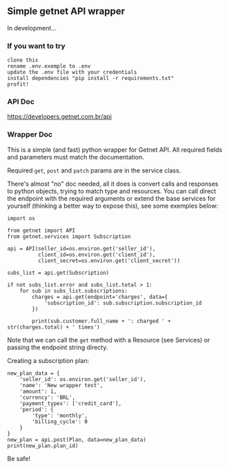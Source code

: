 ## Simple getnet API wrapper
In development...

### If you want to try
    clone this
    rename .env.exemple to .env
    update the .env file with your credentials
    install dependencies "pip install -r requirements.txt"
    profit!

### API Doc
https://developers.getnet.com.br/api

### Wrapper Doc
This is a simple (and fast) python wrapper for Getnet API. All required fields and parameters must match the documentation.

Required `get`, `post` and `patch` params are in the service class.

There's almost "no" doc needed, all it does is convert calls and responses to python objects, trying to match type and resources. You can call direct the endpoint with the required arguments or extend the base services for yourself (thinking a better way to expose this), see some exemples below:

    import os
    
    from getnet import API
    from getnet.services import Subscription

    api = API(seller_id=os.environ.get('seller_id'),
              client_id=os.environ.get('client_id'),
              client_secret=os.environ.get('client_secret'))

    subs_list = api.get(Subscription)

    if not subs_list.error and subs_list.total > 1:
        for sub in subs_list.subscriptions:
            charges = api.get(endpoint='charges', data={
                'subscription_id': sub.subscription.subscription_id
            })
            
            print(sub.customer.full_name + ': charged ' + str(charges.total) + ' times')

Note that we can call the `get` method with a Resource (see Services) or passing the endpoint string directy.

Creating a subscription plan:

    new_plan_data = {
        'seller_id': os.environ.get('seller_id'),
        'name': 'New wrapper test',
        'amount': 1,
        'currency': 'BRL',
        'payment_types': ['credit_card'],
        'period': {
            'type': 'monthly',
            'billing_cycle': 0
        }
    }
    new_plan = api.post(Plan, data=new_plan_data)
    print(new_plan.plan_id)

Be safe!